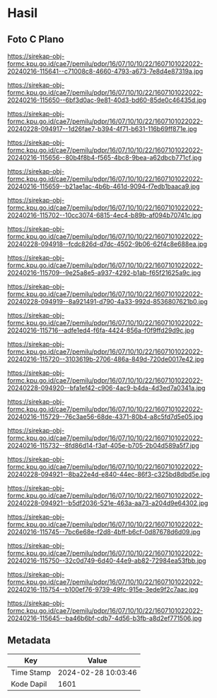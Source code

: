 # Hasil

## Foto C Plano

https://sirekap-obj-formc.kpu.go.id/cae7/pemilu/pdpr/16/07/10/10/22/1607101022022-20240216-115641--c71008c8-4660-4793-a673-7e8d4e87319a.jpg

https://sirekap-obj-formc.kpu.go.id/cae7/pemilu/pdpr/16/07/10/10/22/1607101022022-20240216-115650--6bf3d0ac-9e81-40d3-bd60-85de0c46435d.jpg

https://sirekap-obj-formc.kpu.go.id/cae7/pemilu/pdpr/16/07/10/10/22/1607101022022-20240228-094917--1d26fae7-b394-4f71-b631-116b69ff871e.jpg

https://sirekap-obj-formc.kpu.go.id/cae7/pemilu/pdpr/16/07/10/10/22/1607101022022-20240216-115656--80b4f8b4-f565-4bc8-9bea-a62dbcb771cf.jpg

https://sirekap-obj-formc.kpu.go.id/cae7/pemilu/pdpr/16/07/10/10/22/1607101022022-20240216-115659--b21ae1ac-4b6b-461d-9094-f7edb1baaca9.jpg

https://sirekap-obj-formc.kpu.go.id/cae7/pemilu/pdpr/16/07/10/10/22/1607101022022-20240216-115702--10cc3074-6815-4ec4-b89b-af094b70741c.jpg

https://sirekap-obj-formc.kpu.go.id/cae7/pemilu/pdpr/16/07/10/10/22/1607101022022-20240228-094918--fcdc826d-d7dc-4502-9b06-62f4c8e688ea.jpg

https://sirekap-obj-formc.kpu.go.id/cae7/pemilu/pdpr/16/07/10/10/22/1607101022022-20240216-115709--9e25a8e5-a937-4292-b1ab-f65f21625a9c.jpg

https://sirekap-obj-formc.kpu.go.id/cae7/pemilu/pdpr/16/07/10/10/22/1607101022022-20240228-094919--8a921491-d790-4a33-992d-8536807621b0.jpg

https://sirekap-obj-formc.kpu.go.id/cae7/pemilu/pdpr/16/07/10/10/22/1607101022022-20240216-115716--adfe1ed4-f6fa-4424-856a-f0f9ffd29d9c.jpg

https://sirekap-obj-formc.kpu.go.id/cae7/pemilu/pdpr/16/07/10/10/22/1607101022022-20240216-115720--3103619b-2706-486a-849d-720de0017e42.jpg

https://sirekap-obj-formc.kpu.go.id/cae7/pemilu/pdpr/16/07/10/10/22/1607101022022-20240228-094920--bfa1ef42-c906-4ac9-b4da-4d3ed7a0341a.jpg

https://sirekap-obj-formc.kpu.go.id/cae7/pemilu/pdpr/16/07/10/10/22/1607101022022-20240216-115729--76c3ae56-68de-4371-80b4-a8c5fd7d5e05.jpg

https://sirekap-obj-formc.kpu.go.id/cae7/pemilu/pdpr/16/07/10/10/22/1607101022022-20240216-115732--8fd86d14-f3af-405e-b705-2b04d589a5f7.jpg

https://sirekap-obj-formc.kpu.go.id/cae7/pemilu/pdpr/16/07/10/10/22/1607101022022-20240228-094921--8ba22e4d-e840-44ec-86f3-c325bd8dbd5e.jpg

https://sirekap-obj-formc.kpu.go.id/cae7/pemilu/pdpr/16/07/10/10/22/1607101022022-20240228-094921--b5df2036-521e-463a-aa73-a204d9e64302.jpg

https://sirekap-obj-formc.kpu.go.id/cae7/pemilu/pdpr/16/07/10/10/22/1607101022022-20240216-115745--7bc6e68e-f2d8-4bff-b6cf-0d87678d6d09.jpg

https://sirekap-obj-formc.kpu.go.id/cae7/pemilu/pdpr/16/07/10/10/22/1607101022022-20240216-115750--32c0d749-6d40-44e9-ab82-72984ea53fbb.jpg

https://sirekap-obj-formc.kpu.go.id/cae7/pemilu/pdpr/16/07/10/10/22/1607101022022-20240216-115754--b100ef76-9739-49fc-915e-3ede9f2c7aac.jpg

https://sirekap-obj-formc.kpu.go.id/cae7/pemilu/pdpr/16/07/10/10/22/1607101022022-20240216-115645--ba46b6bf-cdb7-4d56-b3fb-a8d2ef771506.jpg


## Metadata

| Key        | Value               |
| ---------- | ------------------- |
| Time Stamp | 2024-02-28 10:03:46 |
| Kode Dapil | 1601                |



